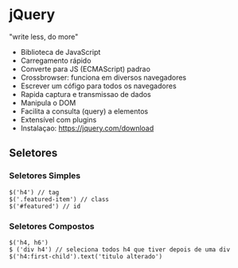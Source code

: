 # jQuery
"write less, do more"
- Biblioteca de JavaScript 
- Carregamento rápido
- Converte para JS (ECMAScript) padrao
- Crossbrowser: funciona em diversos navegadores
- Escrever um cófigo para todos os navegadores
- Rapida captura e transmissao de dados
- Manipula o DOM
- Facilita a consulta (query) a elementos
- Extensível com plugins
- Instalaçao: https://jquery.com/download

## Seletores
### Seletores Simples 

    $('h4') // tag
    $('.featured-item') // class
    $('#featured') // id

### Seletores Compostos

    $('h4, h6')
    $ ('div h4') // seleciona todos h4 que tiver depois de uma div
    $('h4:first-child').text('titulo alterado')